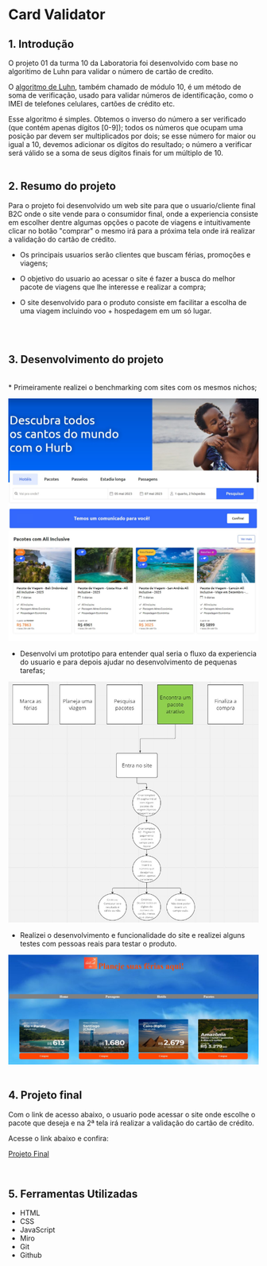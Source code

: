 # Card Validator

## 1. Introdução
O projeto 01 da turma 10 da Laboratoria foi desenvolvido com base no algoritimo de Luhn para validar o número de cartão de credito.

O [algoritmo de Luhn](https://en.wikipedia.org/wiki/Luhn_algorithm), também
chamado de módulo 10, é um método de soma de verificação, usado para validar
números de identificação, como o IMEI de telefones celulares, cartões de crédito
etc.

Esse algoritmo é simples. Obtemos o inverso do número a ser verificado (que
contém apenas dígitos [0-9]); todos os números que ocupam uma posição par devem
ser multiplicados por dois; se esse número for maior ou igual a 10, devemos
adicionar os dígitos do resultado; o número a verificar será válido se a soma de
seus dígitos finais for um múltiplo de 10.
<br>
<br>
## 2. Resumo do projeto
Para o projeto foi desenvolvido um web site para que o usuario/cliente final B2C onde o site vende para o consumidor final, onde a experiencia consiste em escolher dentre algumas opções o pacote de viagens e intuitivamente clicar no botão "comprar" o mesmo irá para a próxima tela onde irá realizar a validação do cartão de crédito.

* Os principais usuarios serão clientes que buscam férias, promoções e viagens;

* O objetivo do usuario ao acessar o site é fazer a busca do melhor pacote de viagens que lhe interesse e realizar a compra;

* O site desenvolvido para o produto consiste em facilitar a escolha de uma viagem incluindo voo + hospedagem em um só lugar.
<br>
<br>

## 3. Desenvolvimento do projeto
<br>
* Primeiramente realizei o benchmarking com sites com os mesmos nichos;
<br>

![preview](bench1.jpg)
![preview](bench2.jpg)
<br>
* Desenvolvi um prototipo para entender qual seria o fluxo da experiencia do usuario e para depois ajudar no desenvolvimento de pequenas tarefas;

![preview](prototipo.jpg)

* Realizei o desenvolvimento e funcionalidade do site e realizei alguns testes com pessoas reais para testar o produto.

![preview](pagetest.jpg)
<br>
<br>

## 4. Projeto final
  Com o link de acesso abaixo, o usuario pode acessar o site onde escolhe o pacote que deseja e na 2ª tela irá realizar a validação do cartão de crédito.

  Acesse o link abaixo e confira:

[Projeto Final](https://fernanda-canicais.github.io/SAP010-card-validation/)

<br>

## 5. Ferramentas Utilizadas

  * HTML<br>
  * CSS<br>
  * JavaScript<br>
  * Miro<br>
  * Git<br>
  * Github<br>
